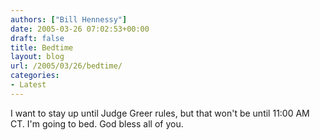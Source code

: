 ```yaml
---
authors: ["Bill Hennessy"]
date: 2005-03-26 07:02:53+00:00
draft: false
title: Bedtime
layout: blog
url: /2005/03/26/bedtime/
categories:
- Latest
---
```


I want to stay up until Judge Greer rules, but that won't be until 11:00 AM CT.  I'm going to bed.  God bless all of you.  

